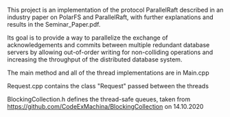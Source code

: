 This project is an implementation of the protocol ParallelRaft described in an industry paper on PolarFS and ParallelRaft, with further explanations and results in the Seminar_Paper.pdf.

Its goal is to provide a way to parallelize the exchange of acknowledgements and commits between multiple redundant database servers by allowing out-of-order writing for non-colliding operations and increasing the throughput of the distributed database system.

The main method and all of the thread implementations are in Main.cpp

Request.cpp contains the class "Request" passed between the threads

BlockingCollection.h defines the thread-safe queues, taken from https://github.com/CodeExMachina/BlockingCollection on 14.10.2020
